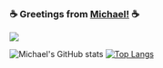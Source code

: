
### :coffee: Greetings from [Michael!](https://masonreznov.github.io/) :coffee:
<!--
**masonreznov/masonreznov** is a ✨ _special_ ✨ repository because its `README.md` (this file) appears on your GitHub profile.

Here are some ideas to get you started:

- 🔭 I’m currently working on ...
- 🌱 I’m currently learning ...
- 👯 I’m looking to collaborate on ...
- 🤔 I’m looking for help with ...
- 💬 Ask me about ...
- 📫 How to reach me: ...
- 😄 Pronouns: ...
- ⚡ Fun fact: ...
-->

<!-- 
The following is for profile views 
-->
![](https://komarev.com/ghpvc/?username=masonreznov)


![Michael's GitHub stats](https://github-readme-stats.vercel.app/api?username=masonreznov&show_icons=true&theme=radical&count_private=true)
[![Top Langs](https://github-readme-stats.vercel.app/api/top-langs/?username=masonreznov&layout=compact)](https://masonreznov.github.io/)
